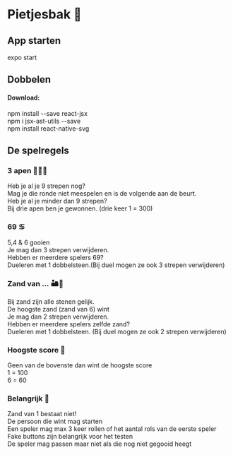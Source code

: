 # Pietjesbak 🎲

## App starten

expo start


## Dobbelen

#### Download:
npm install --save react-jsx  
npm i jsx-ast-utils --save  
npm install react-native-svg  


## De spelregels
### 3 apen 🙈🙉🙊
Heb je al je 9 strepen nog?  
    Mag je die ronde niet meespelen en is de volgende aan de beurt.  
Heb je al je minder dan 9 strepen?  
    Bij drie apen ben je gewonnen. (drie keer 1 = 300)  
### 69 ♋️
5,4 & 6 gooien  
Je mag dan 3 strepen verwijderen.  
Hebben er meerdere  spelers 69?  
Dueleren met 1 dobbelsteen.(Bij duel mogen ze ook 3 strepen verwijderen)  
### Zand van ... 🏜🐪
Bij zand zijn alle stenen gelijk.  
De hoogste zand (zand van 6) wint  
Je mag dan 2 strepen verwijderen.  
Hebben er meerdere spelers zelfde zand?  
Dueleren met 1 dobbelsteen. (Bij duel mogen ze ook 2 strepen verwijderen)  

### Hoogste score 🥑
Geen van de bovenste dan wint de hoogste score  
1 = 100  
6 = 60  

### Belangrijk 🥔
Zand van 1 bestaat niet!  
De persoon die wint mag starten  
Een speler mag max 3 keer rollen of het aantal rols van de eerste speler  
Fake buttons zijn belangrijk voor het testen  
De speler mag passen maar niet als die nog niet gegooid heegt  

